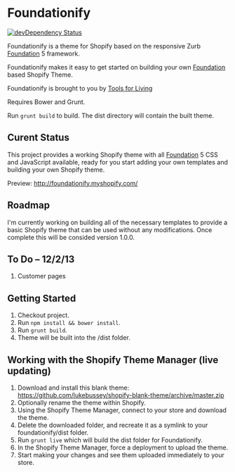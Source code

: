 # Foundationify

[![devDependency Status](https://david-dm.org/lukebussey/foundationify/dev-status.svg)](https://david-dm.org/lukebussey/foundationify#info=devDependencies)

Foundationify is a theme for Shopify based on the responsive Zurb [Foundation](http://foundation.zurb.com/) 5 framework.

Foundationify makes it easy to get started on building your own [Foundation](http://foundation.zurb.com/) based Shopify Theme.

Foundationify is brought to you by [Tools for Living](http://www.toolsforliving.com/)

Requires Bower and Grunt.

Run `grunt build` to build. The dist directory will contain the built theme.

Curent Status
-------------
This project provides a working Shopify theme with all [Foundation](http://foundation.zurb.com/) 5 CSS and JavaScript available, ready for you start adding your own templates and building your own Shopify theme.

Preview: http://foundationify.myshopify.com/

Roadmap
-------
I'm currently working on building all of the necessary templates to provide a basic Shopify theme that can be used without 
any modifications. Once complete this will be consided version 1.0.0.

To Do – 12/2/13
-----
1. Customer pages

Getting Started
---------------
1. Checkout project.
2. Run `npm install && bower install`.
3. Run `grunt build`.
4. Theme will be built into the /dist folder.

Working with the Shopify Theme Manager (live updating)
-------------------------------------------------------
1. Download and install this blank theme: https://github.com/lukebussey/shopify-blank-theme/archive/master.zip
2. Optionally rename the theme within Shopify.
3. Using the Shopify Theme Manager, connect to your store and download the theme.
4. Delete the downloaded folder, and recreate it as a symlink to your foundationify/dist folder.
5. Run `grunt live` which will build the dist folder for Foundationify.
6. In the Shopify Theme Manager, force a deployment to upload the theme.
7. Start making your changes and see them uploaded immediately to your store.